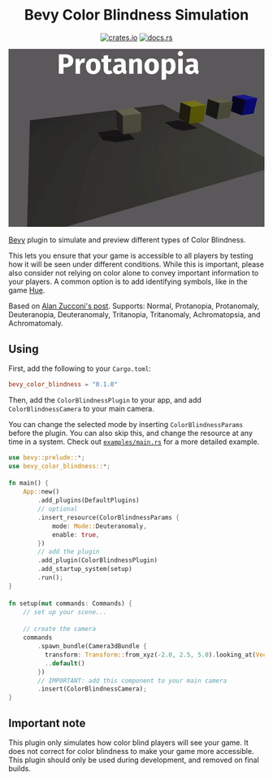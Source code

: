 <div align="center">

# Bevy Color Blindness Simulation

[![crates.io](https://img.shields.io/crates/v/bevy_color_blindness)](https://crates.io/crates/bevy_color_blindness)
[![docs.rs](https://docs.rs/bevy_color_blindness/badge.svg)](https://docs.rs/bevy_color_blindness)

<img src="./demo.gif" width="640" alt="video showing 4 cubes of different colors as the different modes cycle"/>

</div>

[Bevy](https://docs.rs/bevy) plugin to simulate and preview different types of
Color Blindness.

This lets you ensure that your game is accessible to all players by testing how it will be seen under different conditions. 
While this is important, please also consider not relying on color alone to convey important information to your players.
A common option is to add identifying symbols, like in the game [Hue](https://gameaccessibilityguidelines.com/hue-colorblind-mode/).

Based on [Alan Zucconi's post](https://www.alanzucconi.com/2015/12/16/color-blindness/). Supports: Normal, Protanopia, Protanomaly, Deuteranopia, Deuteranomaly, Tritanopia, Tritanomaly, Achromatopsia, and Achromatomaly.

## Using

First, add the following to your `Cargo.toml`:

```toml
bevy_color_blindness = "0.1.0"
```

Then, add the `ColorBlindnessPlugin` to your app, and add `ColorBlindnessCamera` to
your main camera.

You can change the selected mode by inserting `ColorBlindnessParams` before the plugin.
You can also skip this, and change the resource at any time in a system. Check out
[`examples/main.rs`](https://github.com/annieversary/bevy_color_blindness/blob/3c599f542c5f2d472580537773c206ac732f236d/examples/main.rs)
for a more detailed example.

```rust
use bevy::prelude::*;
use bevy_color_blindness::*;

fn main() {
    App::new()
        .add_plugins(DefaultPlugins)
        // optional
        .insert_resource(ColorBlindnessParams {
            mode: Mode::Deuteranomaly,
            enable: true,
        })
        // add the plugin
        .add_plugin(ColorBlindnessPlugin)
        .add_startup_system(setup)
        .run();
}

fn setup(mut commands: Commands) {
    // set up your scene...

    // create the camera
    commands
        .spawn_bundle(Camera3dBundle {
          transform: Transform::from_xyz(-2.0, 2.5, 5.0).looking_at(Vec3::ZERO, Vec3::Y),
          ..default()
        })
        // IMPORTANT: add this component to your main camera
        .insert(ColorBlindnessCamera);
}
```

## Important note

This plugin only simulates how color blind players will see your game.
It does not correct for color blindness to make your game more accessible.
This plugin should only be used during development, and removed on final builds.
